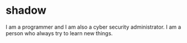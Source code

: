 # shadow
I am a programmer and I am also a cyber security administrator. I am a person who always try to learn new things.
